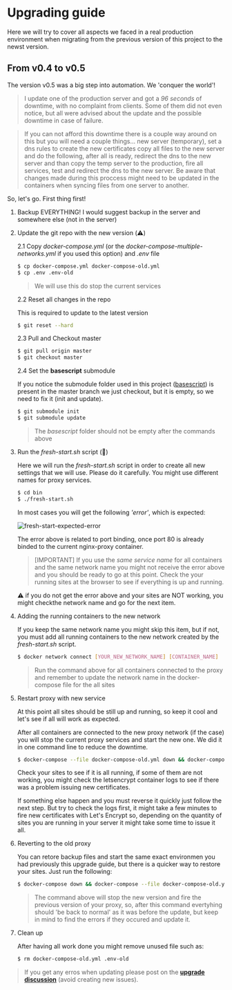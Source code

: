 # Upgrading guide

Here we will try to cover all aspects we faced in a real production environment when migrating from the previous version of this project to the newst version.

## From v0.4 to v0.5

The version v0.5 was a big step into automation. We 'conquer the world'!

> I update one of the production server and got a _96 seconds_ of downtime, with no complaint from clients. 
> Some of them did not even notice, but all were advised about the update and the possible downtime in case of failure.

> If you can not afford this downtime there is a couple way around on this but you will need
a couple things... new server (temporary), set a dns rules to create the new certificates 
copy all files to the new server and do the following, after all is ready, redirect the dns 
to the new server and than copy the temp server to the production, fire all services, test 
and redirect the dns to the new server. Be aware that changes made during this proccess might
need to be updated in the containers when syncing files from one server to another.

So, let's go. First thing first!

1. Backup EVERYTHING! I would suggest backup in the server and somewhere else (not in the server)

2. Update the git repo with the new version (:warning:)

   2.1 Copy _docker-compose.yml_ (or the _docker-compose-multiple-networks.yml_ if you used this option) and _.env_ file

   ```bash
   $ cp docker-compose.yml docker-compose-old.yml
   $ cp .env .env-old
   ```
   
   > We will use this do stop the current services 

   2.2 Reset all changes in the repo

   This is required to update to the latest version
   
   ```bash
   $ git reset --hard
   ```
   
   2.3 Pull and Checkout master

   ```bash
   $ git pull origin master
   $ git checkout master
   ```
   
   2.4 Set the **basescript** submodule

   If you notice the submodule folder used in this project ([basescript](https://github.com/evertramos/basescript/)) 
   is present in the master branch we just checkout, but it is empty, so we need to fix it (init and update).

   ```bash
   $ git submodule init
   $ git submodule update
   ```

    > The _basescript_ folder should not be empty after the commands above

3. Run the _fresh-start.sh_ script (:construction:)

    Here we will run the _fresh-start.sh_ script in order to create all new settings that we will use.
    Please do it carefully. You might use different names for proxy services.
    
    ```bash
    $ cd bin
    $ ./fresh-start.sh
    ```
    
    In most cases you will get the following _'error'_, which is expected:
    
    ![fresh-start-expected-error](https://user-images.githubusercontent.com/905951/113016796-33aaa080-9155-11eb-845d-aa712294236d.png)

    The error above is related to port binding, once port 80 is already binded to the current nginx-proxy container.
    
    > [IMPORTANT] If you use the *same service name* for all containers and the same network name you might not receive the error above
    > and you should be ready to go at this point. Check the your running sites at the browser to see if everything is up and running.

    ⚠️ if you do not get the error above and your sites are NOT working, you might checkthe network name and go for the next item.

4. Adding the running containers to the new network

    If you keep the same network name you might skip this item, but if not, you must add all running containers to the new network 
    created by the _fresh-start.sh_ script.
    
    ```bash
    $ docker network connect [YOUR_NEW_NETWORK_NAME] [CONTAINER_NAME]
    ```
    
    > Run the command above for all containers connected to the proxy and remember to update the network name in the docker-compose file 
    > for the all sites 

5. Restart proxy with new service

    At this point all sites should be still up and running, so keep it cool and let's see if all will work as expected.
    
    After all containers are connected to the new proxy network (if the case) you will stop the current proxy services and start the new one.
    We did it in one command line to reduce the downtime. 

    ```bash
    $ docker-compose --file docker-compose-old.yml down && docker-compose up -d
    ```
    
    Check your sites to see if it is all running, if some of them are not working, you might check the letsencrypt container logs to see if
    there was a problem issuing new certificates. 
    
    If something else happen and you must reverse it quickly just follow the next step. But try to check the logs first, it might take a few
    minutes to fire new certificates with Let's Encrypt so, depending on the quantity of sites you are running in your server it might take 
    some time to issue it all. 
   
6. Reverting to the old proxy

    You can retore backup files and start the same exact environmen you had previously this upgrade guide, but there is a quicker way to restore your sites. 
    Just run the following:
        
    ```bash
    $ docker-compose down && docker-compose --file docker-compose-old.yml --env-file .env-old up -d
    ```
    
    > The command above will stop the new version and fire the previous version of your proxy, so, after this command evertyhing should 'be back to normal'
    > as it was before the update, but keep in mind to find the errors if they occured and update it.

7. Clean up

    After having all work done you might remove unused file such as:
    

    ```bash
    $ rm docker-compose-old.yml .env-old
    ```

> If you get any erros when updating please post on the [**upgrade discussion**](https://github.com/evertramos/basescript/discussions/5) (avoid creating new issues). 
